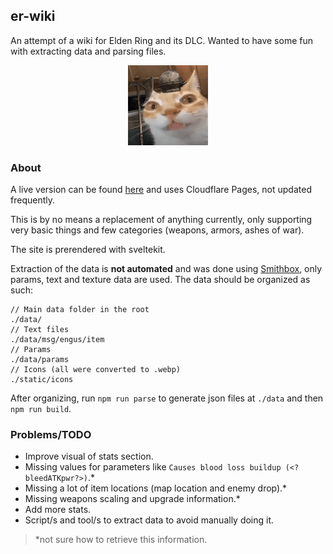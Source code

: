 ## er-wiki

An attempt of a wiki for Elden Ring and its DLC. Wanted to have some fun with extracting data and parsing files.

<p align="center">
    <img src="./static/er.gif" height="128" width="128" alt="very important">
</p>

### About

A live version can be found [here](https://er-wiki.pages.dev/) and uses Cloudflare Pages, not updated frequently.

This is by no means a replacement of anything currently, only supporting very basic things and few categories (weapons, armors, ashes of war).

The site is prerendered with sveltekit.

Extraction of the data is **not automated** and was done using [Smithbox](https://github.com/vawser/Smithbox), only params, text and texture data are used. The data should be organized as such:

```
// Main data folder in the root
./data/
// Text files
./data/msg/engus/item
// Params
./data/params
// Icons (all were converted to .webp)
./static/icons
```

After organizing, run `npm run parse` to generate json files at `./data` and then `npm run build`.

### Problems/TODO

- Improve visual of stats section.
- Missing values for parameters like `Causes blood loss buildup (<?bleedATKpwr?>)`.\*
- Missing a lot of item locations (map location and enemy drop).\*
- Missing weapons scaling and upgrade information.\*
- Add more stats.
- Script/s and tool/s to extract data to avoid manually doing it.

> \*not sure how to retrieve this information.
